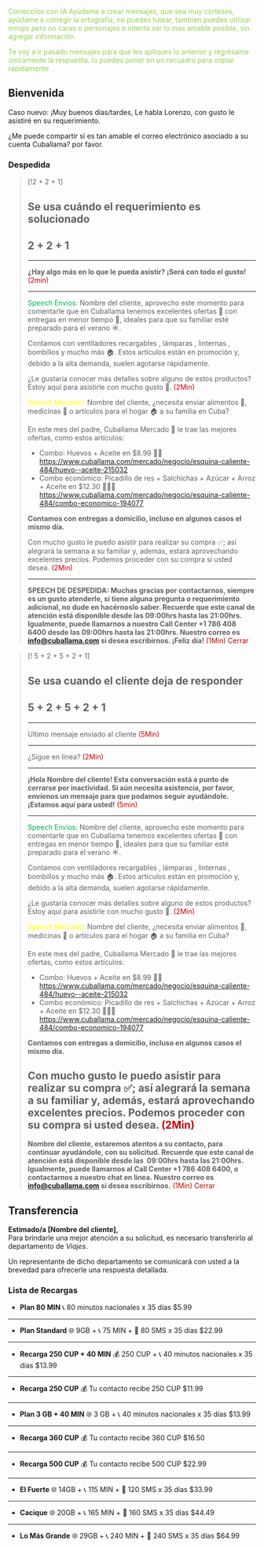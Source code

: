<font color="#92d050">Corrección con IA</font>
<font color="#92d050">Ayúdame a crear mensajes, que sea muy corteses, ayúdame a corregir la ortografía, no puedes tutear, tambien puedes utilizar emojis pero no caras o personajes e intenta ser lo mas amable posible, sin agregar información.</font>

<font color="#92d050"> Te voy a ir pasado mensajes para que les apliques lo anterior y regrésame únicamente la respuesta. lo puedes poner en un recuadro para copiar rápidamente</font>
## Bienvenida

Caso nuevo: 
¡Muy buenos días/tardes, Le habla Lorenzo, con gusto le asistiré en su requerimiento. 
  
¿Me puede compartir si es tan amable el correo electrónico asociado a su cuenta Cuballama? por favor.


### Despedida

> [!2 + 2 + 1]
> ## Se usa cuándo el requerimiento es solucionado 
> ## 2 + 2 + 1
> 
> ---
> **¿Hay algo más en lo que le pueda asistir? ¡Será con todo el gusto!** <font color="#c00000">(2min)</font>
> 
> ---
>  <font color="#00b050">Speech Envios:</font> Nombre del cliente, aprovecho este momento para comentarle que en Cuballama tenemos excelentes ofertas 🌟 con entregas en menor tiempo 🚚, ideales para que su familiar esté preparado para el verano ☀️.
>  
> Contamos con ventiladores recargables , lámparas , linternas , bombillos y mucho más 🏠. Estos artículos están en promoción y, debido a la alta demanda, suelen agotarse rápidamente.
> 
> ¿Le gustaría conocer más detalles sobre alguno de estos productos? Estoy aquí para asistirle con mucho gusto 🤝.
> <font color="#c00000">(2Min)</font>
>
>
> <font color="#ffff00">Speech Mercado:</font> Nombre del cliente, ¿necesita enviar alimentos 🍗, medicinas 💊 o artículos para el hogar 🏠 a su familia en Cuba?
>
> En este mes del padre, Cuballama Mercado 🛒 le trae las mejores ofertas, como estos artículos:
>
> - Combo: Huevos + Aceite en $8.99 🥚🍳
> https://www.cuballama.com/mercado/negocio/esquina-caliente-484/huevo--aceite-215032
> - Combo económico: Picadillo de res  + Salchichas  + Azúcar  + Arroz + Aceite en $12.30 🥩🌭🍚
> https://www.cuballama.com/mercado/negocio/esquina-caliente-484/combo-economico-194077
> 
>**Contamos con entregas a domicilio, incluso en algunos casos el mismo día.**
>
>Con mucho gusto le puedo asistir para realizar su compra ✅; así alegrará la semana a su familiar y, además, estará aprovechando excelentes precios.
> Podemos proceder con su compra si usted desea.
 <font color="#c00000">(2Min)</font>
> 
> ---
> 
> **SPEECH DE DESPEDIDA: Muchas gracias por contactarnos, siempre es un gusto atenderle, si tiene alguna pregunta o requerimiento adicional, no dude en hacérnoslo saber. Recuerde que este canal de atención está disponible desde las 09:00hrs hasta las 21:00hrs. Igualmente, puede llamarnos a nuestro Call Center +1 786 408 6400 desde las 09:00hrs hasta las 21:00hrs. Nuestro correo es info@cuballama.com si desea escribirnos. ¡Feliz día!**
> <font color="#c00000">(1Min) Cerrar</font>
> 


> [! 5 + 2 + 5 + 2 + 1]
> ## Se usa cuando el cliente deja de responder
> ## 5 + 2 + 5 + 2 + 1
> 
> ---
> Ultimo mensaje enviado al cliente <font color="#c00000">(5Min)</font>
> 
> ---
> 
> ¿Sigue en linea? <font color="#c00000">(2Min)</font>
> 
> ---
> **¡Hola Nombre del cliente! Esta conversación está a punto de cerrarse por inactividad. Si aún necesita asistencia, por favor, envíenos un mensaje para que podamos seguir ayudándole. ¡Estamos aquí para usted!** <font color="#c00000">(5min)</font>
> 
> ---
>  <font color="#00b050">Speech Envios:</font> Nombre del cliente, aprovecho este momento para comentarle que en Cuballama tenemos excelentes ofertas 🌟 con entregas en menor tiempo 🚚, ideales para que su familiar esté preparado para el verano ☀️.
>  
> Contamos con ventiladores recargables , lámparas , linternas , bombillos y mucho más 🏠. Estos artículos están en promoción y, debido a la alta demanda, suelen agotarse rápidamente.
> 
> ¿Le gustaría conocer más detalles sobre alguno de estos productos? Estoy aquí para asistirle con mucho gusto 🤝.
> <font color="#c00000">(2Min)</font>
>
>
> <font color="#ffff00">Speech Mercado:</font> Nombre del cliente, ¿necesita enviar alimentos 🍗, medicinas 💊 o artículos para el hogar 🏠 a su familia en Cuba?
>
> En este mes del padre, Cuballama Mercado 🛒 le trae las mejores ofertas, como estos artículos:
>
> - Combo: Huevos + Aceite en $8.99 🥚🍳
> https://www.cuballama.com/mercado/negocio/esquina-caliente-484/huevo--aceite-215032
> - Combo económico: Picadillo de res  + Salchichas  + Azúcar  + Arroz + Aceite en $12.30 🥩🌭🍚
> https://www.cuballama.com/mercado/negocio/esquina-caliente-484/combo-economico-194077
> 
>**Contamos con entregas a domicilio, incluso en algunos casos el mismo día.**
>
>Con mucho gusto le puedo asistir para realizar su compra ✅; así alegrará la semana a su familiar y, además, estará aprovechando excelentes precios.
> Podemos proceder con su compra si usted desea.
 <font color="#c00000">(2Min)</font>
> ---
> **Nombre del cliente, estaremos atentos a su contacto, para continuar ayudándole, con su solicitud. Recuerde que este canal de atención está disponible desde las  09:00hrs hasta las 21:00hrs. Igualmente, puede llamarnos al Call Center +1 786 408 6400, o contactarnos a nuestro chat en línea. Nuestro correo es [info@cuballama.com](mailto:info@cuballama.com) si desea escribirnos.**
> <font color="#c00000">(1Min) Cerrar</font>
> 



## Transferencia

**Estimado/a [Nombre del cliente],**  
Para brindarle una mejor atención a su solicitud, es necesario transferirlo al departamento de *Viajes*.

Un representante de dicho departamento se comunicará con usted a la brevedad para ofrecerle una respuesta detallada.

### Lista de Recargas

-  **Plan 80 MIN**
📞 80 minutos nacionales x 35 días
$5.99

----
-  **Plan Standard**
🌐 9GB + 📞 75 MIN + 💬 80 SMS x 35 días
$22.99

----
- **Recarga 250 CUP + 40 MIN**
💰 250 CUP + 📞 40 minutos nacionales x 35 días
 $13.99
 
----
- **Recarga 250 CUP**
💰 Tu contacto recibe 250 CUP
 $11.99
 
----
-  **Plan 3 GB + 40 MIN**
🌐 3 GB + 📞 40 minutos nacionales x 35 días
$13.99

----
- **Recarga 360 CUP**
💰 Tu contacto recibe 360 CUP
$16.50

---
- **Recarga 500 CUP**
💰 Tu contacto recibe 500 CUP
$22.99

---
- **El Fuerte**
🌐 14GB + 📞 115 MIN + 💬 120 SMS x 35 días
$33.99

---
- **Cacique**
🌐 20GB + 📞 165 MIN + 💬 160 SMS x 35 días
$44.49

---
- **Lo Más Grande**
🌐 29GB + 📞 240 MIN + 💬 240 SMS x 35 días
$64.99
